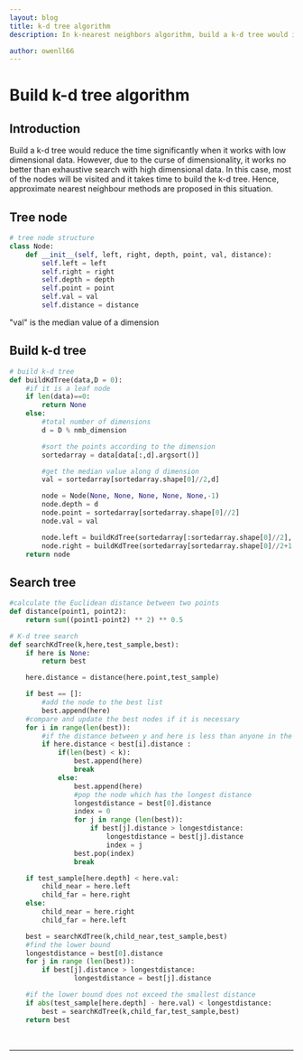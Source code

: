```yaml
---
layout: blog
title: k-d tree algorithm
description: In k-nearest neighbors algorithm, build a k-d tree would improve the search efficiency. This blog provides the python code for building the k-d tree and searching k-d tree.

author: owenll66
---
```


# Build k-d tree algorithm

## Introduction
Build a k-d tree would reduce the time significantly when it works with low dimensional data.
However, due to the curse of dimensionality, it works no better than exhaustive search with high dimensional data. In this case, most of the nodes will be visited and it takes time to build the k-d tree. Hence, approximate nearest neighbour methods are proposed in this situation.

## Tree node

```python
# tree node structure
class Node:
    def __init__(self, left, right, depth, point, val, distance):
        self.left = left
        self.right = right
        self.depth = depth
        self.point = point
        self.val = val
        self.distance = distance
```
"val" is the median value of a dimension

## Build k-d tree
```python
# build k-d tree
def buildKdTree(data,D = 0):
    #if it is a leaf node
    if len(data)==0:
        return None
    else:
        #total number of dimensions
        d = D % nmb_dimension

        #sort the points according to the dimension
        sortedarray = data[data[:,d].argsort()]

        #get the median value along d dimension
        val = sortedarray[sortedarray.shape[0]//2,d]

        node = Node(None, None, None, None, None,-1)
        node.depth = d
        node.point = sortedarray[sortedarray.shape[0]//2]
        node.val = val

        node.left = buildKdTree(sortedarray[:sortedarray.shape[0]//2], D+1)  
        node.right = buildKdTree(sortedarray[sortedarray.shape[0]//2+1:],D+1)
    return node
```

## Search tree
```python
#calculate the Euclidean distance between two points
def distance(point1, point2):
    return sum((point1-point2) ** 2) ** 0.5

# K-d tree search
def searchKdTree(k,here,test_sample,best):
    if here is None:
        return best

    here.distance = distance(here.point,test_sample)

    if best == []:
        #add the node to the best list
        best.append(here)
    #compare and update the best nodes if it is necessary
    for i in range(len(best)):
        #if the distance between y and here is less than anyone in the bests
        if here.distance < best[i].distance :
            if(len(best) < k):
                best.append(here)
                break
            else:
                best.append(here)
                #pop the node which has the longest distance
                longestdistance = best[0].distance
                index = 0
                for j in range (len(best)):
                    if best[j].distance > longestdistance:
                        longestdistance = best[j].distance
                        index = j
                best.pop(index)
                break

    if test_sample[here.depth] < here.val:
        child_near = here.left
        child_far = here.right
    else:
        child_near = here.right
        child_far = here.left

    best = searchKdTree(k,child_near,test_sample,best)
    #find the lower bound
    longestdistance = best[0].distance
    for j in range (len(best)):
        if best[j].distance > longestdistance:
                longestdistance = best[j].distance

    #if the lower bound does not exceed the smallest distance
    if abs(test_sample[here.depth] - here.val) < longestdistance:
        best = searchKdTree(k,child_far,test_sample,best)
    return best
```
<br>

***
